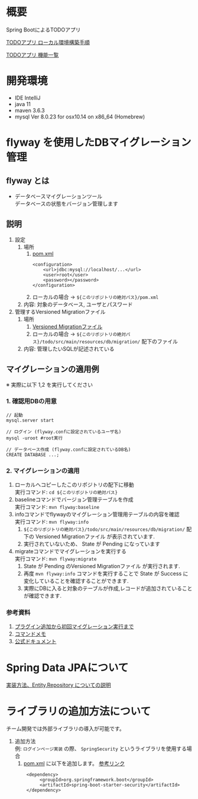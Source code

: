 # 概要
Spring BootによるTODOアプリ

[TODOアプリ ローカル環境構築手順](todo/README_build.md)

[TODOアプリ 機能一覧](todo/README.md)

# 開発環境
- IDE IntelliJ
- java 11
- maven 3.6.3
- mysql  Ver 8.0.23 for osx10.14 on x86_64 (Homebrew)

# flyway を使用したDBマイグレーション管理

## flyway とは
* データベースマイグレーションツール  
  データベースの状態をバージョン管理します

## 説明
1. 設定
    1. 場所
        1. [pom.xml](./todo/pom.xml)
            ```
            <configuration>
                <url>jdbc:mysql://localhost/...</url>
                <user>root</user>
                <password></password>
            </configuration>
            ```
        1. ローカルの場合 -> `${このリポジトリの絶対パス}/pom.xml`
    1. 内容: 対象のデータベース, ユーザとパスワード
1. 管理するVersioned Migrationファイル  
    1. 場所
        1. [Versioned Migrationファイル](./todo/src/main/resources/db/migration/)
        2. ローカルの場合 -> `${このリポジトリの絶対パス}/todo/src/main/resources/db/migration/` 配下のファイル
    1. 内容: 管理したいSQLが記述されている

## マイグレーションの適用例
 ※ 実際に以下 1,2 を実行してください

### 1. 確認用DBの用意
```
// 起動
mysql.server start

// ログイン (flyway.confに設定されているユーザ名)
mysql -uroot #root実行

// データベース作成 (flyway.confに設定されているDB名)
CREATE DATABASE ...;
```

### 2. マイグレーションの適用
1. ローカルへコピーしたこのリポジトリの配下に移動  
    実行コマンド: `cd ${このリポジトリの絶対パス}`
1. baselineコマンドでバージョン管理テーブルを作成  
    実行コマンド: `mvn flyway:baseline`
1. infoコマンドでflywayのマイグレーション管理用テーブルの内容を確認  
    実行コマンド: `mvn flyway:info`
    1. `${このリポジトリの絶対パス}/todo/src/main/resources/db/migration/` 配下の Versioned Migrationファイル が表示されています.
    1. 実行されていないため、 State が Pending になっています
1. migrateコマンドでマイグレーションを実行する  
    実行コマンド: `mvn flyway:migrate`
    1. State が Pending のVersioned Migrationファイル が実行されます.
    1. 再度 `mvn flyway:info` コマンドを実行することで  State が Success に変化していることを確認することができます.
    1. 実際にDBに入ると対象のテーブルが作成,レコードが追加されていることが確認できます.

### 参考資料
1. [プラグイン追加から初回マイグレーション実行まで](https://blog.honjala.net/entry/2016/03/07/015951)
1. [コマンドメモ](https://www.monotalk.xyz/blog/flyway%E3%81%AEmaven%E3%82%B3%E3%83%9E%E3%83%B3%E3%83%89%E3%83%A1%E3%83%A2%E8%87%AA%E5%88%86%E7%94%A8/)
1. [公式ドキュメント](https://flywaydb.org/documentation/)


# Spring Data JPAについて
[実装方法、Entity,Repository についての説明](./SpringDataJPA.md)

# ライブラリの追加方法について
 チーム開発では外部ライブラリの導入が可能です。
1. 追加方法  
   例: `ログインページ実装` の際、 `SpringSecurity` というライブラリを使用する場合  
    1. [pom.xml](./todo/pom.xml) に以下を追加します。 
       [参考リンク](https://qiita.com/shibuchaaaan/items/8c54152fe15e58678504)  
        ```
         <dependency>
              <groupId>org.springframework.boot</groupId>
              <artifactId>spring-boot-starter-security</artifactId>
         </dependency> 
        ```
